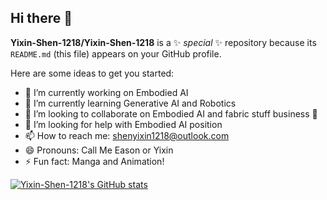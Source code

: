 ## Hi there 👋


**Yixin-Shen-1218/Yixin-Shen-1218** is a ✨ _special_ ✨ repository because its `README.md` (this file) appears on your GitHub profile.

Here are some ideas to get you started:

- 🔭 I’m currently working on Embodied AI
- 🌱 I’m currently learning Generative AI and Robotics
- 👯 I’m looking to collaborate on Embodied AI and fabric stuff business 👻
- 🤔 I’m looking for help with Embodied AI position
- 📫 How to reach me: shenyixin1218@outlook.com
- 😄 Pronouns: Call Me Eason or Yixin
- ⚡ Fun fact: Manga and Animation!


[![Yixin-Shen-1218's GitHub stats](https://github-readme-stats.vercel.app/api?username=Yixin-Shen-1218&show_icons=true&theme=catppuccin_latte)](https://github.com/Yixin-Shen-1218/github-readme-stats)
